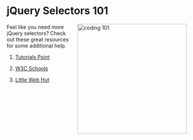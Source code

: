 # jQuery Selectors 101

<img src="https://s3.amazonaws.com/after-school-assets/coding-101.png" alt="coding 101" width="300" align="right" hspace="10">

Feel like you need more jQuery selectors? Check out these great resources for some additional help.

1. [Tutorials Point](http://www.tutorialspoint.com/jquery/jquery-selectors.htm)

2. [W3C Schools](http://www.w3schools.com/jquery/jquery_ref_selectors.asp)

3. [Little Web Hut](http://www.littlewebhut.com/javascript/jquery_selectors/)
